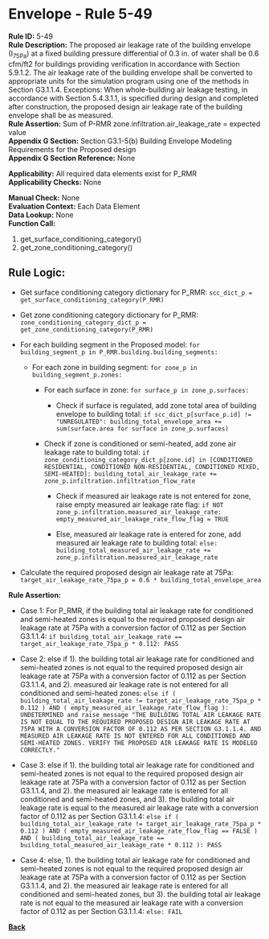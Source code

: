 
# Envelope - Rule 5-49  

**Rule ID:** 5-49  
**Rule Description:** The proposed air leakage rate of the building envelope (I<sub>75Pa</sub>) at a fixed building pressure differential of 0.3 in. of water shall be 0.6 cfm/ft2 for buildings providing verification in accordance with Section 5.9.1.2. The air leakage rate of the building envelope shall be converted to appropriate units for the simulation program using one of the methods in Section G3.1.1.4. Exceptions: When whole-building air leakage testing, in accordance with Section 5.4.3.1.1, is specified during design and completed after construction, the proposed design air leakage rate of the building envelope shall be as measured.  
**Rule Assertion:** Sum of P-RMR zone.infiltration.air_leakage_rate = expected value  
**Appendix G Section:** Section G3.1-5(b) Building Envelope Modeling Requirements for the Proposed design  
**Appendix G Section Reference:** None  

**Applicability:** All required data elements exist for P_RMR  
**Applicability Checks:**  None  

**Manual Check:** None  
**Evaluation Context:** Each Data Element  
**Data Lookup:** None  
**Function Call:**

  1. get_surface_conditioning_category()
  2. get_zone_conditioning_category()

## Rule Logic:  

- Get surface conditioning category dictionary for P_RMR: `scc_dict_p = get_surface_conditioning_category(P_RMR)`

- Get zone conditioning category dictionary for P_RMR: `zone_conditioning_category_dict_p = get_zone_conditioning_category(P_RMR)`

- For each building segment in the Proposed model: `for building_segment_p in P_RMR.building.building_segments:`

  - For each zone in building segment: `for zone_p in building_segment_p.zones:`

    - For each surface in zone: `for surface_p in zone_p.surfaces:`

      - Check if surface is regulated, add zone total area of building envelope to building total: `if scc_dict_p[surface_p.id] != "UNREGULATED": building_total_envelope_area += sum(surface.area for surface in zone_p.surfaces)`

    - Check if zone is conditioned or semi-heated, add zone air leakage rate to building total: `if zone_conditioning_category_dict_p[zone.id] in [CONDITIONED RESIDENTIAL, CONDITIONED NON-RESIDENTIAL, CONDITIONED MIXED, SEMI-HEATED]: building_total_air_leakage_rate += zone_p.infiltration.infiltration_flow_rate`

      - Check if measured air leakage rate is not entered for zone, raise empty measured air leakage rate flag: `if NOT zone_p.infiltration.measured_air_leakage_rate: empty_measured_air_leakage_rate_flow_flag = TRUE`

      - Else, measured air leakage rate is entered for zone, add measured air leakage rate to building total: `else: building_total_measured_air_leakage_rate += zone_p.infiltration.measured_air_leakage_rate`

- Calculate the required proposed design air leakage rate at 75Pa: `target_air_leakage_rate_75pa_p = 0.6 * building_total_envelope_area`

**Rule Assertion:**  

- Case 1: For P_RMR, if the building total air leakage rate for conditioned and semi-heated zones is equal to the required proposed design air leakage rate at 75Pa with a conversion factor of 0.112 as per Section G3.1.1.4: `if building_total_air_leakage_rate == target_air_leakage_rate_75pa_p * 0.112: PASS`

- Case 2: else if 1). the building total air leakage rate for conditioned and semi-heated zones is not equal to the required proposed design air leakage rate at 75Pa with a conversion factor of 0.112 as per Section G3.1.1.4, and 2). measured air leakage rate is not entered for all conditioned and semi-heated zones: `else if ( building_total_air_leakage_rate != target_air_leakage_rate_75pa_p * 0.112 ) AND ( empty_measured_air_leakage_rate_flow_flag ): UNDETERMINED and raise_message "THE BUILDING TOTAL AIR LEAKAGE RATE IS NOT EQUAL TO THE REQUIRED PROPOSED DESIGN AIR LEAKAGE RATE AT 75PA WITH A CONVERSION FACTOR OF 0.112 AS PER SECTION G3.1.1.4. AND MEASURED AIR LEAKAGE RATE IS NOT ENTERED FOR ALL CONDITIONED AND SEMI-HEATED ZONES. VERIFY THE PROPOSED AIR LEAKAGE RATE IS MODELED CORRECTLY."`

- Case 3: else if 1). the building total air leakage rate for conditioned and semi-heated zones is not equal to the required proposed design air leakage rate at 75Pa with a conversion factor of 0.112 as per Section G3.1.1.4, and 2). the measured air leakage rate is entered for all conditioned and semi-heated zones, and 3). the building total air leakage rate is equal to the measured air leakage rate with a conversion factor of 0.112 as per Section G3.1.1.4: `else if ( building_total_air_leakage_rate != target_air_leakage_rate_75pa_p * 0.112 ) AND ( empty_measured_air_leakage_rate_flow_flag == FALSE ) AND ( building_total_air_leakage_rate == building_total_measured_air_leakage_rate * 0.112 ): PASS`

- Case 4: else, 1). the building total air leakage rate for conditioned and semi-heated zones is not equal to the required proposed design air leakage rate at 75Pa with a conversion factor of 0.112 as per Section G3.1.1.4, and 2). the measured air leakage rate is entered for all conditioned and semi-heated zones, but 3). the building total air leakage rate is not equal to the measured air leakage rate with a conversion factor of 0.112 as per Section G3.1.1.4: `else: FAIL`

**[Back](../_toc.md)**
